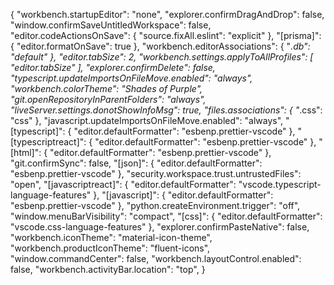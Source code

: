 {
    "workbench.startupEditor": "none",
    "explorer.confirmDragAndDrop": false,
    "window.confirmSaveUntitledWorkspace": false,
    "editor.codeActionsOnSave": {
        "source.fixAll.eslint": "explicit"
    },
    "[prisma]": {
        "editor.formatOnSave": true
    },
    "workbench.editorAssociations": {
        "*.db": "default"
    },
    "editor.tabSize": 2,
    "workbench.settings.applyToAllProfiles": [
        "editor.tabSize"
    ],
    "explorer.confirmDelete": false,
    "typescript.updateImportsOnFileMove.enabled": "always",
    "workbench.colorTheme": "Shades of Purple",
    "git.openRepositoryInParentFolders": "always",
    "liveServer.settings.donotShowInfoMsg": true,
    "files.associations": {
        "*.css": "css"
    },
    "javascript.updateImportsOnFileMove.enabled": "always",
    "[typescript]": {
        "editor.defaultFormatter": "esbenp.prettier-vscode"
    },
    "[typescriptreact]": {
        "editor.defaultFormatter": "esbenp.prettier-vscode"
    },
    "[html]": {
        "editor.defaultFormatter": "esbenp.prettier-vscode"
    },
    "git.confirmSync": false,
    "[json]": {
        "editor.defaultFormatter": "esbenp.prettier-vscode"
    },
    "security.workspace.trust.untrustedFiles": "open",
    "[javascriptreact]": {
        "editor.defaultFormatter": "vscode.typescript-language-features"
    },
    "[javascript]": {
        "editor.defaultFormatter": "esbenp.prettier-vscode"
    },
    "python.createEnvironment.trigger": "off",
    "window.menuBarVisibility": "compact",
    "[css]": {
        "editor.defaultFormatter": "vscode.css-language-features"
    },
    "explorer.confirmPasteNative": false,
    "workbench.iconTheme": "material-icon-theme",
    "workbench.productIconTheme": "fluent-icons",
    "window.commandCenter": false,
    "workbench.layoutControl.enabled": false,
    "workbench.activityBar.location": "top",
}
